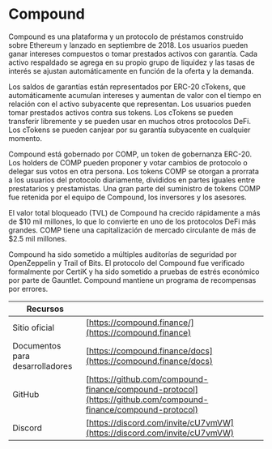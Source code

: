# Compound

Compound es una plataforma y un protocolo de préstamos construido sobre Ethereum y lanzado en septiembre de 2018. Los usuarios pueden ganar intereses compuestos o tomar prestados activos con garantía. Cada activo respaldado se agrega en su propio grupo de liquidez y las tasas de interés se ajustan automáticamente en función de la oferta y la demanda.

Los saldos de garantías están representados por ERC-20 cTokens, que automáticamente acumulan intereses y aumentan de valor con el tiempo en relación con el activo subyacente que representan. Los usuarios pueden tomar prestados activos contra sus tokens. Los cTokens se pueden transferir libremente y se pueden usar en muchos otros protocolos DeFi. Los cTokens se pueden canjear por su garantía subyacente en cualquier momento.

Compound está gobernado por COMP, un token de gobernanza ERC-20. Los holders de COMP pueden proponer y votar cambios de protocolo o delegar sus votos en otra persona. Los tokens COMP se otorgan a prorrata a los usuarios del protocolo diariamente, divididos en partes iguales entre prestatarios y prestamistas. Una gran parte del suministro de tokens COMP fue retenida por el equipo de Compound, los inversores y los asesores.

El valor total bloqueado (TVL) de Compound ha crecido rápidamente a más de $10 mil millones, lo que lo convierte en uno de los protocolos DeFi más grandes. COMP tiene una capitalización de mercado circulante de más de $2.5 mil millones.

Compound ha sido sometido a múltiples auditorías de seguridad por OpenZeppelin y Trail of Bits. El protocolo del Compound fue verificado formalmente por CertiK y ha sido sometido a pruebas de estrés económico por parte de Gauntlet. Compound mantiene un programa de recompensas por errores.

| Recursos                        |                                                                                                                |
| ------------------------------- | -------------------------------------------------------------------------------------------------------------- |
| Sitio oficial                   | [https://compound.finance/](https://compound.finance)                                                          |
| Documentos para desarrolladores | [https://compound.finance/docs](https://compound.finance/docs)                                                 |
| GitHub                          | [https://github.com/compound-finance/compound-protocol](https://github.com/compound-finance/compound-protocol) |
| Discord                         | [https://discord.com/invite/cU7vmVW](https://discord.com/invite/cU7vmVW)                                       |
